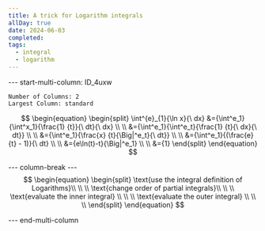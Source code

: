 ```yaml
---
title: A trick for Logarithm integrals
allDay: true
date: 2024-06-03
completed: 
tags:
  - integral
  - logarithm
---
```


--- start-multi-column: ID_4uxw
```column-settings
Number of Columns: 2
Largest Column: standard
```
$$
\begin{equation} 
	\begin{split} 
		\int^{e}_{1}{\ln x}{\ dx} &={\int^e_1}{\int^x_1}{\frac{1}
													          {t}}{\ dt}{\ dx}  
													          \\ \\
								  &={\int^e_1}{\int^e_t}{\frac{1}
													          {t}{\ dx}{\ dt}}  
													          \\ \\
						          &={\int^e_1}{\frac{x}
											        {t}{\Big|^e_t}{\ dt}} 
											        \\ \\
								  &={\int^e_1}{(\frac{e}
												     {t} - 1)}{\ dt} 
												     \\ \\
								  &={e\ln(t)-t}{\Big|^e_1} \\ \\
								  &={1}
	\end{split}
\end{equation}
$$


--- column-break ---
$$
\begin{equation} 
	\begin{split} 
		\text{use the integral definition of Logarithms}\\ \\ \\
		\text{change order of partial integrals}\\ \\ \\
		\text{evaluate the inner integral} \\ \\ \\
		\text{evaluate the outer integral} \\ \\ \\
	\end{split}
\end{equation}
$$


--- end-multi-column

